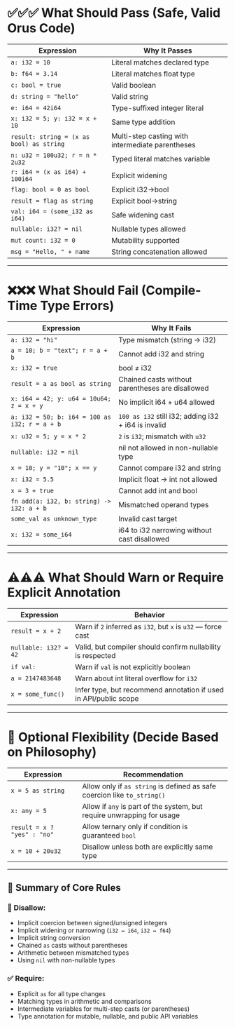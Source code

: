 # ✅✅✅ **What Should Pass** (Safe, Valid Orus Code)

| Expression                               | Why It Passes                                    |
| ---------------------------------------- | ------------------------------------------------ |
| `a: i32 = 10`                            | Literal matches declared type                    |
| `b: f64 = 3.14`                          | Literal matches float type                       |
| `c: bool = true`                         | Valid boolean                                    |
| `d: string = "hello"`                    | Valid string                                     |
| `e: i64 = 42i64`                         | Type-suffixed integer literal                    |
| `x: i32 = 5; y: i32 = x + 10`            | Same type addition                               |
| `result: string = (x as bool) as string` | Multi-step casting with intermediate parentheses |
| `n: u32 = 100u32; r = n * 2u32`          | Typed literal matches variable                   |
| `r: i64 = (x as i64) + 100i64`           | Explicit widening                                |
| `flag: bool = 0 as bool`                 | Explicit i32→bool                                |
| `result = flag as string`                | Explicit bool→string                             |
| `val: i64 = (some_i32 as i64)`           | Safe widening cast                               |
| `nullable: i32? = nil`                   | Nullable types allowed                           |
| `mut count: i32 = 0`                     | Mutability supported                             |
| `msg = "Hello, " + name`                 | String concatenation allowed                     |

---

# ❌❌❌ **What Should Fail** (Compile-Time Type Errors)

| Expression                                    | Why It Fails                                        |
| --------------------------------------------- | --------------------------------------------------- |
| `a: i32 = "hi"`                               | Type mismatch (string → i32)                        |
| `a = 10; b = "text"; r = a + b`               | Cannot add i32 and string                           |
| `x: i32 = true`                               | bool ≠ i32                                          |
| `result = a as bool as string`                | Chained casts without parentheses are disallowed    |
| `x: i64 = 42; y: u64 = 10u64; z = x + y`      | No implicit i64 + u64 allowed                       |
| `a: i32 = 50; b: i64 = 100 as i32; r = a + b` | `100 as i32` still i32; adding i32 + i64 is invalid |
| `x: u32 = 5; y = x * 2`                       | `2` is `i32`; mismatch with `u32`                   |
| `nullable: i32 = nil`                         | nil not allowed in non-nullable type                |
| `x = 10; y = "10"; x == y`                    | Cannot compare i32 and string                       |
| `x: i32 = 5.5`                                | Implicit float → int not allowed                    |
| `x = 3 + true`                                | Cannot add int and bool                             |
| `fn add(a: i32, b: string) -> i32: a + b`     | Mismatched operand types                            |
| `some_val as unknown_type`                    | Invalid cast target                                 |
| `x: i32 = some_i64`                           | i64 to i32 narrowing without cast disallowed        |

---

# ⚠️⚠️⚠️ **What Should Warn or Require Explicit Annotation**

| Expression            | Behavior                                                         |
| --------------------- | ---------------------------------------------------------------- |
| `result = x + 2`      | Warn if `2` inferred as `i32`, but `x` is `u32` — force cast     |
| `nullable: i32? = 42` | Valid, but compiler should confirm nullability is respected      |
| `if val:`             | Warn if `val` is not explicitly boolean                          |
| `a = 2147483648`      | Warn about int literal overflow for `i32`                        |
| `x = some_func()`     | Infer type, but recommend annotation if used in API/public scope |

---

# 🧩 Optional Flexibility (Decide Based on Philosophy)

| Expression                  | Recommendation                                                           |
| --------------------------- | ------------------------------------------------------------------------ |
| `x = 5 as string`           | Allow only if `as string` is defined as safe coercion like `to_string()` |
| `x: any = 5`                | Allow if `any` is part of the system, but require unwrapping for usage   |
| `result = x ? "yes" : "no"` | Allow ternary only if condition is guaranteed `bool`                     |
| `x = 10 + 20u32`            | Disallow unless both are explicitly same type                            |

---

## 🔐 Summary of Core Rules

### 🚫 Disallow:

* Implicit coercion between signed/unsigned integers
* Implicit widening or narrowing (`i32 ↔ i64`, `i32 ↔ f64`)
* Implicit string conversion
* Chained `as` casts without parentheses
* Arithmetic between mismatched types
* Using `nil` with non-nullable types

### ✅ Require:

* Explicit `as` for all type changes
* Matching types in arithmetic and comparisons
* Intermediate variables for multi-step casts (or parentheses)
* Type annotation for mutable, nullable, and public API variables
